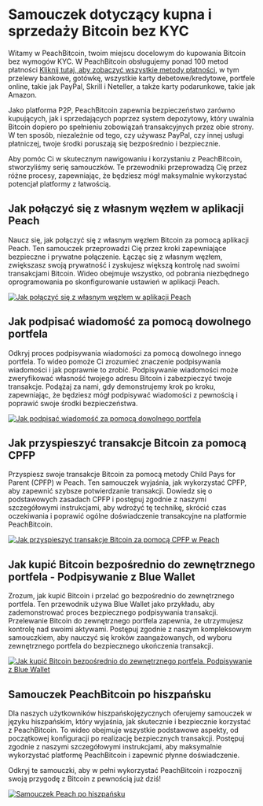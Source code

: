 # Samouczek dotyczący kupna i sprzedaży Bitcoin bez KYC

Witamy w PeachBitcoin, twoim miejscu docelowym do kupowania Bitcoin bez wymogów KYC. W PeachBitcoin obsługujemy ponad 100 metod płatności [Kliknij tutaj, aby zobaczyć wszystkie metody płatności](https://peachbitcoin.com/Buy-&-Sell-Bitcoin-using-any-payment-method-2024), w tym przelewy bankowe, gotówkę, wszystkie karty debetowe/kredytowe, portfele online, takie jak PayPal, Skrill i Neteller, a także karty podarunkowe, takie jak Amazon.

Jako platforma P2P, PeachBitcoin zapewnia bezpieczeństwo zarówno kupujących, jak i sprzedających poprzez system depozytowy, który uwalnia Bitcoin dopiero po spełnieniu zobowiązań transakcyjnych przez obie strony. W ten sposób, niezależnie od tego, czy używasz PayPal, czy innej usługi płatniczej, twoje środki poruszają się bezpośrednio i bezpiecznie.

Aby pomóc Ci w skutecznym nawigowaniu i korzystaniu z PeachBitcoin, stworzyliśmy serię samouczków. Te przewodniki przeprowadzą Cię przez różne procesy, zapewniając, że będziesz mógł maksymalnie wykorzystać potencjał platformy z łatwością.

## Jak połączyć się z własnym węzłem w aplikacji Peach

Naucz się, jak połączyć się z własnym węzłem Bitcoin za pomocą aplikacji Peach. Ten samouczek przeprowadzi Cię przez kroki zapewniające bezpieczne i prywatne połączenie. Łącząc się z własnym węzłem, zwiększasz swoją prywatność i zyskujesz większą kontrolę nad swoimi transakcjami Bitcoin. Wideo obejmuje wszystko, od pobrania niezbędnego oprogramowania po skonfigurowanie ustawień w aplikacji Peach.

[![Jak połączyć się z własnym węzłem w aplikacji Peach](https://img.youtube.com/vi/xtvq2i3mIYg/0.jpg)](https://www.youtube.com/watch?v=xtvq2i3mIYg)

## Jak podpisać wiadomość za pomocą dowolnego portfela

Odkryj proces podpisywania wiadomości za pomocą dowolnego innego portfela. To wideo pomoże Ci zrozumieć znaczenie podpisywania wiadomości i jak poprawnie to zrobić. Podpisywanie wiadomości może zweryfikować własność twojego adresu Bitcoin i zabezpieczyć twoje transakcje. Podążaj za nami, gdy demonstrujemy krok po kroku, zapewniając, że będziesz mógł podpisywać wiadomości z pewnością i poprawić swoje środki bezpieczeństwa.

[![Jak podpisać wiadomość za pomocą dowolnego portfela](https://img.youtube.com/vi/xgewSfhLgtY/0.jpg)](https://www.youtube.com/watch?v=xgewSfhLgtY)

## Jak przyspieszyć transakcje Bitcoin za pomocą CPFP

Przyspiesz swoje transakcje Bitcoin za pomocą metody Child Pays for Parent (CPFP) w Peach. Ten samouczek wyjaśnia, jak wykorzystać CPFP, aby zapewnić szybsze potwierdzanie transakcji. Dowiedz się o podstawowych zasadach CPFP i postępuj zgodnie z naszymi szczegółowymi instrukcjami, aby wdrożyć tę technikę, skrócić czas oczekiwania i poprawić ogólne doświadczenie transakcyjne na platformie PeachBitcoin.

[![Jak przyspieszyć transakcje Bitcoin za pomocą CPFP w Peach](https://img.youtube.com/vi/24OtQkL0CxU/0.jpg)](https://www.youtube.com/watch?v=24OtQkL0CxU)

## Jak kupić Bitcoin bezpośrednio do zewnętrznego portfela - Podpisywanie z Blue Wallet

Zrozum, jak kupić Bitcoin i przelać go bezpośrednio do zewnętrznego portfela. Ten przewodnik używa Blue Wallet jako przykładu, aby zademonstrować proces bezpiecznego podpisywania transakcji. Przelewanie Bitcoin do zewnętrznego portfela zapewnia, że utrzymujesz kontrolę nad swoimi aktywami. Postępuj zgodnie z naszym kompleksowym samouczkiem, aby nauczyć się kroków zaangażowanych, od wyboru zewnętrznego portfela do bezpiecznego ukończenia transakcji.

[![Jak kupić Bitcoin bezpośrednio do zewnętrznego portfela. Podpisywanie z Blue Wallet](https://img.youtube.com/vi/d3STuVfFWfQ/0.jpg)](https://www.youtube.com/watch?v=d3STuVfFWfQ)

## Samouczek PeachBitcoin po hiszpańsku

Dla naszych użytkowników hiszpańskojęzycznych oferujemy samouczek w języku hiszpańskim, który wyjaśnia, jak skutecznie i bezpiecznie korzystać z PeachBitcoin. To wideo obejmuje wszystkie podstawowe aspekty, od początkowej konfiguracji po realizację bezpiecznych transakcji. Postępuj zgodnie z naszymi szczegółowymi instrukcjami, aby maksymalnie wykorzystać platformę PeachBitcoin i zapewnić płynne doświadczenie.

Odkryj te samouczki, aby w pełni wykorzystać PeachBitcoin i rozpocznij swoją przygodę z Bitcoin z pewnością już dziś!

[![Samouczek Peach po hiszpańsku](https://img.youtube.com/vi/sVwSzTVIe6s/0.jpg)](https://www.youtube.com/watch?v=sVwSzTVIe6s)